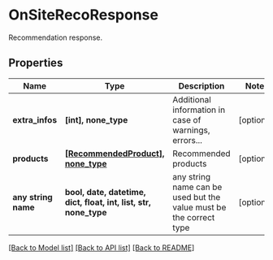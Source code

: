 # OnSiteRecoResponse

Recommendation response.

## Properties
Name | Type | Description | Notes
------------ | ------------- | ------------- | -------------
**extra_infos** | **[int], none_type** | Additional information in case of warnings, errors... | [optional] 
**products** | [**[RecommendedProduct], none_type**](RecommendedProduct.md) | Recommended products | [optional] 
**any string name** | **bool, date, datetime, dict, float, int, list, str, none_type** | any string name can be used but the value must be the correct type | [optional]

[[Back to Model list]](../README.md#documentation-for-models) [[Back to API list]](../README.md#documentation-for-api-endpoints) [[Back to README]](../README.md)


